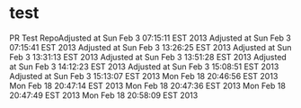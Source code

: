 test
====

PR Test RepoAdjusted at Sun Feb  3 07:15:11 EST 2013
Adjusted at Sun Feb  3 07:15:41 EST 2013
Adjusted at Sun Feb  3 13:26:25 EST 2013
Adjusted at Sun Feb  3 13:31:13 EST 2013
Adjusted at Sun Feb  3 13:51:28 EST 2013
Adjusted at Sun Feb  3 14:12:23 EST 2013
Adjusted at Sun Feb  3 15:08:51 EST 2013
Adjusted at Sun Feb  3 15:13:07 EST 2013
Mon Feb 18 20:46:56 EST 2013
Mon Feb 18 20:47:14 EST 2013
Mon Feb 18 20:47:36 EST 2013
Mon Feb 18 20:47:49 EST 2013
Mon Feb 18 20:58:09 EST 2013
